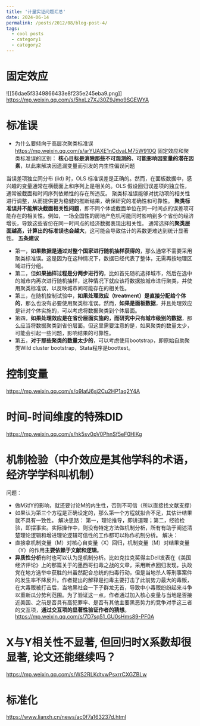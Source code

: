 ```yaml
---
title: '计量实证问题汇总'
date: 2024-06-14
permalink: /posts/2012/08/blog-post-4/
tags:
  - cool posts
  - category1
  - category2
---
```


# 固定效应
![[56dae5f3349866433e8f235e245eba9.png]]
https://mp.weixin.qq.com/s/5hxLz7XJ30Z9Jmo9SGEWYA

# 标准误
-  为什么要倾向于高层次聚类标准误
https://mp.weixin.qq.com/s/arYUAXE1nCdyaLM75W910Q
固定效应和聚类标准误的区别：
**核心目标是消除那些不可观测的、可能影响因变量的潜在因素**，以此来解决因遗漏变量而引发的内生性偏误问题

当误差项独立同分布 (iid) 时，OLS 标准误差是正确的。然而，在面板数据中，感兴趣的变量通常在横截面上和序列上是相关的。OLS 假设回归误差项的独立性，通常被截面和时间序列依赖性的存在所违反。
聚类标准误能够对扰动项的相关性进行调整，从而提供更为稳健的推断结果，确保研究的准确性和可靠性。
**聚类标准误并不能解决截面相关性问题**，即不同个体或截面单位在同一时间点的误差项可能存在的相关性。例如，一场全国性的房地产危机可能同时影响到多个省份的经济增长，导致这些省份在同一时间点的经济数据表现出相关性。
通常选择的**聚类层面越高，计算出的标准误也会越大**，这可能会导致估计的系数更难达到统计显著性。
**五条建议**
- 第一，**如果数据是通过对整个国家进行随机抽样获得的**，那么通常不需要采用聚类标准误。这是因为在这种情况下，数据已经代表了整体，无需再按地理区域进行分组。    
- 第二，但**如果抽样过程是分两步进行的**，比如首先随机选择城市，然后在选中的城市内再次进行随机抽样，这种情况下就应该将数据按城市进行聚类，并使用聚类标准误，以反映城市间可能存在的相关性。    
- 第三，在随机控制试验中，**如果处理效应（treatment）是直接分配给个体的**，那么也没有必要使用聚类标准误。然而，**如果是面板数据**，并且处理效应是针对个体实施的，可以考虑将数据聚类到个体层面。    
- 第四，**如果处理效应是在省份层面实施的，而研究中只有城市级别的数据**，那么应当将数据聚类到省份层面。但这里需要注意的是，如果聚类的数量太少，可能会引起一些问题，影响结果的可靠性。    
- 第五，**对于那些聚类的数量太少的**，可以考虑使用bootstrap，即原始自助聚类Wild cluster bootstrap，Stata程序是boottest。

# 控制变量
https://mp.weixin.qq.com/s/o9IafJ6sj2Cu2HP1aq2Y4A

# 时间-时间维度的特殊DID
https://mp.weixin.qq.com/s/hk5sv0pV0PhnSf5eF0HlKg

# 机制检验（中介效应是其他学科的术语，经济学学科叫机制）
问题：
- 做M对Y的影响，就还要讨论M的内生性，否则不可信（所以直接找文献支撑）
- 如果认为第三个方程是正确设定的，那么第一个方程就拟合不足，其估计结果就不具有一致性。
解决思路：
第一，理论推导，即讲道理；第二，经验检验，即摆事实。实际操作中，则没有特定方法做机制分析，所有有助于阐述清楚理论逻辑和增进理论逻辑可信性的工作都可以称作机制分析。
解决：
- 直接拿机制变量（M）对核心自变量（X）回归，机制变量（M）对结果变量（Y）的作用**主要依赖于文献和逻辑**。
- **异质性分析**有时也可以认为是机制分析。比如克拉克奖得主Dell发表在《美国经济评论》上的那篇关于的墨西哥扫毒之战的文章，采用断点回归发现，执政党在地方选举中获胜的州虽然配合总统的扫毒行动，但是当地杀人等刑事案件的发生率不降反升。作者提出的解释是扫毒主要打击了此前势力最大的毒贩，在大毒贩被打击后，当地黑社会一下子群龙无首，导致中小毒贩纷纷起来斗争以重新瓜分势利范围。为了验证这一点，作者通过加入核心变量与当地是否接近美国、之前是否具有高犯罪率、是否有其他主要黑恶势力的竞争对手这三者的交互项，**通过交互项的显著性验证作者的猜想**。
https://mp.weixin.qq.com/s/7D7sq51_GU0sHms89-PF0A

# X与Y相关性不显著, 但回归时X系数却很显著, 论文还能继续吗？
https://mp.weixin.qq.com/s/WS2RLKdtvwPsxrrCXGZBLw

# 标准化
https://www.lianxh.cn/news/ac0f7a163237d.html

